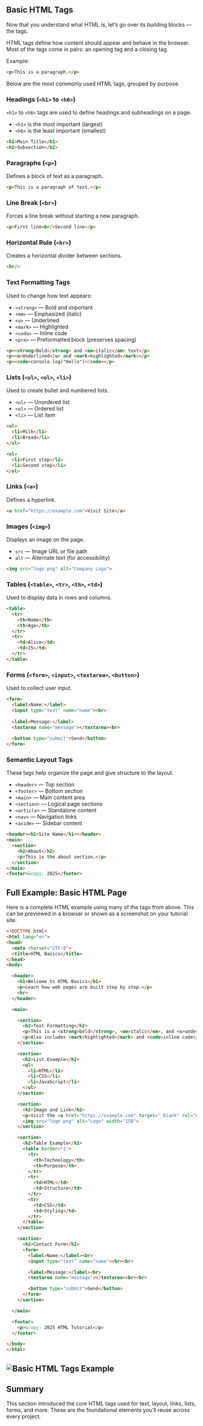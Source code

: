 ## Basic HTML Tags

Now that you understand what HTML is, let’s go over its building blocks — the tags.

HTML tags define how content should appear and behave in the browser. Most of the tags come in pairs: an opening tag and a closing tag.

Example:

```html
<p>This is a paragraph.</p>
```

Below are the most commonly used HTML tags, grouped by purpose.

### Headings (`<h1>` to `<h6>`)

`<h1>` to `<h6>` tags are used to define headings and subheadings on a page.

- `<h1>` is the most important (largest)
- `<h6>` is the least important (smallest)

```html
<h1>Main Title</h1>
<h2>Subsection</h2>
```

### Paragraphs (`<p>`)

Defines a block of text as a paragraph.

```html
<p>This is a paragraph of text.</p>
```

### Line Break (`<br>`)

Forces a line break without starting a new paragraph.

```html
<p>First line<br/>Second line</p>
```

### Horizontal Rule (`<hr>`)

Creates a horizontal divider between sections.

```html
<hr/>
```

### Text Formatting Tags

Used to change how text appears:

- `<strong>` — Bold and important
- `<em>` — Emphasized (italic)
- `<u>` — Underlined
- `<mark>` — Highlighted
- `<code>` — Inline code
- `<pre>` — Preformatted block (preserves spacing)

```html
<p><strong>Bold</strong> and <em>italic</em> text</p>
<p><u>Underlined</u> and <mark>highlighted</mark></p>
<p><code>console.log("Hello")</code></p>
```

### Lists (`<ul>`, `<ol>`, `<li>`)

Used to create bullet and numbered lists.

- `<ul>` — Unordered list
- `<ol>` — Ordered list
- `<li>` — List item

```html
<ul>
  <li>Milk</li>
  <li>Bread</li>
</ul>

<ol>
  <li>First step</li>
  <li>Second step</li>
</ol>
```

### Links (`<a>`)

Defines a hyperlink.

```html
<a href="https://example.com">Visit Site</a>
```

### Images (`<img>`)

Displays an image on the page.

- `src` — Image URL or file path
- `alt` — Alternate text (for accessibility)

```html
<img src="logo.png" alt="Company Logo">
```

### Tables (`<table>`, `<tr>`, `<th>`, `<td>`)

Used to display data in rows and columns.

```html
<table>
  <tr>
    <th>Name</th>
    <th>Age</th>
  </tr>
  <tr>
    <td>Alice</td>
    <td>25</td>
  </tr>
</table>
```

### Forms (`<form>`, `<input>`, `<textarea>`, `<button>`)

Used to collect user input.

```html
<form>
  <label>Name:</label>
  <input type="text" name="name"><br>
  
  <label>Message:</label>
  <textarea name="message"></textarea><br>
  
  <button type="submit">Send</button>
</form>
```

### Semantic Layout Tags

These tags help organize the page and give structure to the layout.

- `<header>` — Top section
- `<footer>` — Bottom section
- `<main>` — Main content area
- `<section>` — Logical page sections
- `<article>` — Standalone content
- `<nav>` — Navigation links
- `<aside>` — Sidebar content

```html
<header><h1>Site Name</h1></header>
<main>
  <section>
    <h2>About</h2>
    <p>This is the about section.</p>
  </section>
</main>
<footer>&copy; 2025</footer>
```

## Full Example: Basic HTML Page

Here is a complete HTML example using many of the tags from above. This can be previewed in a browser or shown as a screenshot on your tutorial site.

```html
<!DOCTYPE html>
<html lang="en">
<head>
  <meta charset="UTF-8">
  <title>HTML Basics</title>
</head>
<body>

  <header>
    <h1>Welcome to HTML Basics</h1>
    <p>Learn how web pages are built step by step.</p>
    <hr>
  </header>

  <main>

    <section>
      <h2>Text Formatting</h2>
      <p>This is a <strong>bold</strong>, <em>italic</em>, and <u>underlined</u> sentence.</p>
      <p>Also includes <mark>highlighted</mark> and <code>inline code</code>.</p>
    </section>

    <section>
      <h2>List Example</h2>
      <ul>
        <li>HTML</li>
        <li>CSS</li>
        <li>JavaScript</li>
      </ul>
    </section>

    <section>
      <h2>Image and Link</h2>
      <p>Visit the <a href="https://example.com" target="_blank" rel="noopener noreferrer">official website</a>.</p>
      <img src="logo.png" alt="Logo" width="150">
    </section>

    <section>
      <h2>Table Example</h2>
      <table border="1">
        <tr>
          <th>Technology</th>
          <th>Purpose</th>
        </tr>
        <tr>
          <td>HTML</td>
          <td>Structure</td>
        </tr>
        <tr>
          <td>CSS</td>
          <td>Styling</td>
        </tr>
      </table>
    </section>

    <section>
      <h2>Contact Form</h2>
      <form>
        <label>Name:</label><br>
        <input type="text" name="name"><br><br>

        <label>Message:</label><br>
        <textarea name="message"></textarea><br><br>

        <button type="submit">Send</button>
      </form>
    </section>

  </main>

  <footer>
    <p>&copy; 2025 HTML Tutorial</p>
  </footer>

</body>
</html>
```
![Basic HTML Tags Example](src/assets/images/html/basic_html_tag_1.png)
---

## Summary

This section introduced the core HTML tags used for text, layout, links, lists, forms, and more. These are the foundational elements you’ll reuse across every project.

